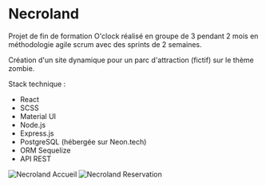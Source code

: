 # Necroland

Projet de fin de formation O'clock réalisé en groupe de 3 pendant 2 mois en méthodologie agile scrum avec des sprints de 2 semaines.

Création d'un site dynamique pour un parc d'attraction (fictif) sur le thème zombie.

Stack technique :
- React
- SCSS
- Material UI
- Node.js
- Express.js
- PostgreSQL (hébergée sur Neon.tech)
- ORM Sequelize
- API REST

![Necroland Accueil](https://github.com/user-attachments/assets/9adc9c96-ab88-4e39-b3b5-20dff62a1406)
![Necroland Reservation](https://github.com/user-attachments/assets/ff5e418d-7a7b-46ad-b4b9-60872cee142c)
